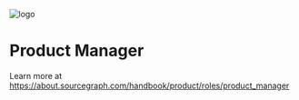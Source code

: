 ![logo](https://sourcegraph.com/.assets/img/sourcegraph-light-head-logo.svg)

# Product Manager

Learn more at https://about.sourcegraph.com/handbook/product/roles/product_manager

